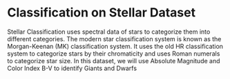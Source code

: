 # Classification on Stellar Dataset

Stellar Classification uses spectral data of stars to categorize them into different categories. 
The modern star classification system is known as the Morgan-Keenan (MK) classification system. 
It uses the old HR classification system to categorize stars by their chromaticity and uses Roman 
numerals to categorize star size. In this dataset, we will use Absolute Magnitude and Color Index 
B-V to identify Giants and Dwarfs
